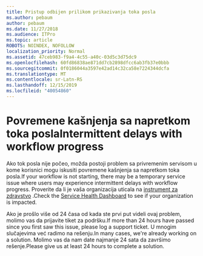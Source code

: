 ```yaml
---
title: Pristup odbijen prilikom prikazivanja toka posla
ms.author: pebaum
author: pebaum
ms.date: 11/27/2018
ms.audience: ITPro
ms.topic: article
ROBOTS: NOINDEX, NOFOLLOW
localization_priority: Normal
ms.assetid: 47ceb983-f9a4-4c55-a40c-03d5c3d75dc9
ms.openlocfilehash: 60fd86838ae871dd7cb2898dfcc6ab3fb37e0bbb
ms.sourcegitcommit: 0f0186044a3597e42ad14c32ca58e7224344dcfa
ms.translationtype: MT
ms.contentlocale: sr-Latn-RS
ms.lasthandoff: 12/15/2019
ms.locfileid: "40054860"
---
```

# <a name="intermittent-delays-with-workflow-progress"></a><span data-ttu-id="ffb0c-102">Povremene kašnjenja sa napretkom toka posla</span><span class="sxs-lookup"><span data-stu-id="ffb0c-102">Intermittent delays with workflow progress</span></span>

<span data-ttu-id="ffb0c-103">Ako tok posla nije počeo, možda postoji problem sa privremenim servisom u kome korisnici mogu iskusiti povremene kašnjenja sa napretkom toka posla.</span><span class="sxs-lookup"><span data-stu-id="ffb0c-103">If your workflow is not starting, there may be a temporary service issue where users may experience intermittent delays with workflow progress.</span></span> <span data-ttu-id="ffb0c-104">Proverite da li je vaša organizacija uticala na [instrument za zdravstvo](https://admin.microsoft.com/AdminPortal/Home#/servicehealth) .</span><span class="sxs-lookup"><span data-stu-id="ffb0c-104">Check the [Service Health Dashboard](https://admin.microsoft.com/AdminPortal/Home#/servicehealth) to see if your organization is impacted.</span></span> 

<span data-ttu-id="ffb0c-105">Ako je prošlo više od 24 časa od kada ste prvi put videli ovaj problem, molimo vas da prijavite tiket za podršku.</span><span class="sxs-lookup"><span data-stu-id="ffb0c-105">If more than 24 hours have passed since you first saw this issue, please log a support ticket.</span></span> <span data-ttu-id="ffb0c-106">U mnogim slučajevima već radimo na rešenju.</span><span class="sxs-lookup"><span data-stu-id="ffb0c-106">In many cases, we're already working on a solution.</span></span> <span data-ttu-id="ffb0c-107">Molimo vas da nam date najmanje 24 sata da završimo rešenje.</span><span class="sxs-lookup"><span data-stu-id="ffb0c-107">Please give us at least 24 hours to complete a solution.</span></span>


  

